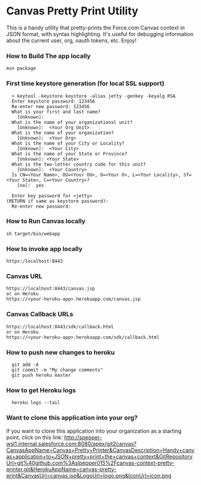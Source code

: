 Canvas Pretty Print Utility
============================

This is a handy utility that pretty-prints the Force.com Canvas context in JSON format, with syntax highlighting.  It's useful for debugging information about the current user, org, oauth tokens, etc.  Enjoy!

### How to Build The app locally

    mvn package
    
### First time keystore generation (for local SSL support)

      > keytool -keystore keystore -alias jetty -genkey -keyalg RSA
      Enter keystore password: 123456
      Re-enter new password: 123456
      What is your first and last name?
        [Unknown]:  
      What is the name of your organizational unit?
        [Unknown]:  <Your Org Unit>
      What is the name of your organization?
        [Unknown]:  <Your Org>
      What is the name of your City or Locality?
        [Unknown]:  <Your City>
      What is the name of your State or Province?
        [Unknown]: <Your State> 
      What is the two-letter country code for this unit?
        [Unknown]:  <Your Country>
      Is CN=<Your Name>, OU=<Your OU>, O=<Your O>, L=<Your Locality>, ST=<Your State>, C=<Your Country>?
        [no]:  yes

      Enter key password for <jetty>
	(RETURN if same as keystore password):  
      Re-enter new password: 

### How to Run Canvas locally

    sh target/bin/webapp

### How to invoke app locally

    https:/localhost:8443
    
### Canvas URL

    https://localhost:8443/canvas.jsp
    or on Heroku
    https://<your-heroku-app>.herokuapp.com/canvas.jsp
    
### Canvas Callback URLs
    
    https://localhost:8443/sdk/callback.html
    or on Heroku
    https://<your-heroku-app>.herokuapp.com/sdk/callback.html

### How to push new changes to heroku

      git add -A
      git commit -m "My change comments"
      git push heroku master

### How to get Heroku logs
      
      heroku logs --tail

### Want to clone this application into your org?
   
   If you want to clone this application into your organization as a starting point,
   click on this link: http://spepper-wsl1.internal.salesforce.com:8080/apex/git2canvas?CanvasAppName=Canvas+Pretty+Printer&CanvasDescription=Handy+canvas+application+to+JSON+pretty+print+the+canvas+context&GitRepositoryUrl=git%40github.com%3Aslpepper015%2Fcanvas-context-pretty-printer.git&HerokuAppName=canvas-pretty-print&CanvasUrl=canvas.jsp&LogoUrl=logo.png&IconUrl=icon.png
